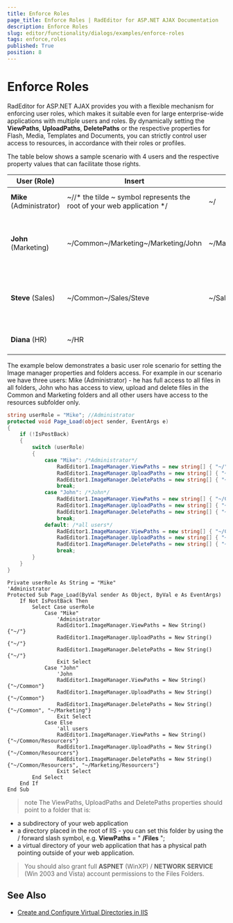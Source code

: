 ```yaml
---
title: Enforce Roles
page_title: Enforce Roles | RadEditor for ASP.NET AJAX Documentation
description: Enforce Roles
slug: editor/functionality/dialogs/examples/enforce-roles
tags: enforce,roles
published: True
position: 8
---
```


# Enforce Roles

RadEditor for ASP.NET AJAX provides you with a flexible mechanism for enforcing user roles, which makes it suitable even for large enterprise-wide applications with multiple users and roles. By dynamically setting the **ViewPaths**, **UploadPaths**, **DeletePaths** or the respective properties for Flash, Media, Templates and Documents, you can strictly control user access to resources, in accordance with their roles or profiles.

The table below shows a sample scenario with 4 users and the respective property values that can facilitate those rights.

|  **User** (Role) |  **Insert**  |  **Delete**  |  **Upload**  |  **Properties**  |
| ------ | ------ | ------ | ------ | ------ |
| **Mike** (Administrator)|~//* the tilde ~ symbol represents the root of your web application */|~/|~/| **ViewPaths** ="~/" **DeletePaths** ="~/" **UploadPaths** ="~/"|
| **John** (Marketing)|~/Common~/Marketing~/Marketing/John|~/Marketing/John|~/Marketing~/Marketing/John| **ViewPaths** ="~/Common,~/Marketing" **DeletePaths** ="~/Marketing/John" **UploadPaths** ="~/Marketing"|
| **Steve** (Sales)|~/Common~/Sales/Steve|~/Sales/Steve|~/Sales/Steve| **ViewPaths** ="~/Common,~/Sales/Steve" **DeletePaths** ="~/Sales/Steve" **UploadPaths** ="~/Sales/Steve"|
| **Diana** (HR)|~/HR||| **ViewPaths** ="~/HR" **DeletePaths** ="" **UploadPaths** =""|

The example below demonstrates a basic user role scenario for setting the Image manager properties and folders access. For example in our scenario we have three users: Mike (Administrator) - he has full access to all files in all folders, John who has access to view, upload and delete files in the Common and Marketing folders and all other users have access to the resources subfolder only.

````C#
string userRole = "Mike"; //Administrator
protected void Page_Load(object sender, EventArgs e)
{
	if (!IsPostBack)
	{
		switch (userRole)
		{
			case "Mike": /*Administrator*/
				RadEditor1.ImageManager.ViewPaths = new string[] { "~/" };
				RadEditor1.ImageManager.UploadPaths = new string[] { "~/" };
				RadEditor1.ImageManager.DeletePaths = new string[] { "~/" };
				break;
			case "John": /*John*/
				RadEditor1.ImageManager.ViewPaths = new string[] { "~/Common" };
				RadEditor1.ImageManager.UploadPaths = new string[] { "~/Common" };
				RadEditor1.ImageManager.DeletePaths = new string[] { "~/Common", "~/Marketing" };
				break;
			default: /*all users*/
				RadEditor1.ImageManager.ViewPaths = new string[] { "~/Common/Resources" };
				RadEditor1.ImageManager.UploadPaths = new string[] { "~/Common/Resources" };
				RadEditor1.ImageManager.DeletePaths = new string[] { "~/Common/Resources", "~/Marketing/Resources" };
				break;
		}
	}
} 
````
````VB
Private userRole As String = "Mike"
'Administrator
Protected Sub Page_Load(ByVal sender As Object, ByVal e As EventArgs)
	If Not IsPostBack Then
		Select Case userRole
			Case "Mike"
				'Administrator
				RadEditor1.ImageManager.ViewPaths = New String() {"~/"}
				RadEditor1.ImageManager.UploadPaths = New String() {"~/"}
				RadEditor1.ImageManager.DeletePaths = New String() {"~/"}
				Exit Select
			Case "John"
				'John
				RadEditor1.ImageManager.ViewPaths = New String() {"~/Common"}
				RadEditor1.ImageManager.UploadPaths = New String() {"~/Common"}
				RadEditor1.ImageManager.DeletePaths = New String() {"~/Common", "~/Marketing"}
				Exit Select
			Case Else
				'all users
				RadEditor1.ImageManager.ViewPaths = New String() {"~/Common/Resourcers"}
				RadEditor1.ImageManager.UploadPaths = New String() {"~/Common/Resourcers"}
				RadEditor1.ImageManager.DeletePaths = New String() {"~/Common/Resourcers", "~/Marketing/Resourcers"}
				Exit Select
		End Select
	End If
End Sub
````

>note The ViewPaths, UploadPaths and DeletePaths properties should point to a folder that is: 
* a subdirectory of your web application
* a directory placed in the root of IIS - you can set this folder by using the / forward slash symbol, e.g. **ViewPaths** = " **/Files** ";
* a virtual directory of your web application that has a physical path pointing outside of your web application.
>
>You should also grant full **ASPNET** (WinXP) / **NETWORK SERVICE** (Win 2003 and Vista) account permissions to the Files Folders. 


## See Also

 * [Create and Configure Virtual Directories in IIS](http://msdn2.microsoft.com/en-us/library/zwk103ab.aspx)
